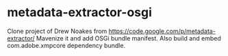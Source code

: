 metadata-extractor-osgi
=======================

Clone project of Drew Noakes from https://code.google.com/p/metadata-extractor/
Mavenize it and add OSGi bundle manifest. Also build and embed com.adobe.xmpcore dependency bundle.
